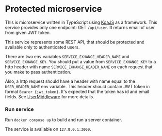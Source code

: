 # Protected microservice
This is microservice written in TypeScript using [KoaJS](https://koajs.com/) as a framework. 
This service provides only one endpoint: GET `/api/user`.
It returns email of user from given JWT token.

This service represents some REST API, that should be protected and available only to authenticated users.

There are two env variables `SERVICE_EXHANGE_HEADER_NAME` and  `SERVICE_EXHANGE_KEY`. 
You should put a value from `SERVICE_EXHANGE_KEY` to a http header with name `SERVICE_EXHANGE_HEADER_NAME` on each request that you make to pass authentication.

Also, a http request should have a header with name equal to the `USER_HEADER_NAME` env variable. This header should contain JWT token in format `Bearer {jwt_token}`.
It's expected that the token has id and email fields. See [UserMiddleware](src/middleware/user_middleware.ts) for more details.

### Run service
Run `docker compose up` to build and run a server container.

The service is available on `127.0.0.1:3000`.